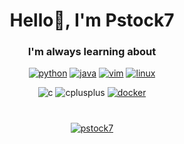 <!--
**Pstock7/Pstock7** is a ✨ _special_ ✨ repository because its `README.md` (this file) appears on your GitHub profile.

Here are some ideas to get you started:

- 🔭 I’m currently working on ...
- 🌱 I’m currently learning ...
- 👯 I’m looking to collaborate on ...
- 🤔 I’m looking for help with ...
- 💬 Ask me about ...
- 📫 How to reach me: ...
- 😄 Pronouns: ...
- ⚡ Fun fact: ...
-->

<h1 align="center">Hello👋, I'm Pstock7</h1>

<h3 align="center"><b>I'm always learning about</b></h3>
<p align="center">
    <!-- Python -->
    <a href="https://www.python.org" target="_blank" rel="noreferrer"> <img src="https://img.shields.io/badge/Python-3776AB?style=for-the-badge&logo=python&logoColor=white" alt="python"/></a>
    <!-- Java -->
    <a href="https://www.java.com" target="_blank" rel="noreferrer"> <img src="https://img.shields.io/badge/Java-f8981d?style=for-the-badge&logo=java&logoColor=white" alt="java"/></a>
    <!-- Vim -->
    <a href="https://www.vim.org" target="_blank" rel="noreferrer"> <img src="https://img.shields.io/badge/Vim-019733?style=for-the-badge&logo=vim&logoColor=black" alt="vim"/></a>
    <!-- Vim -->
    <a href="https://www.linux.org" target="_blank" rel="noreferrer"> <img src="https://img.shields.io/badge/Linux-FCC624?style=for-the-badge&logo=linux&logoColor=white" alt="linux"/></a>
</p>

<p align="center">
    <!-- C -->
    <a target="_blank" rel="noreferrer"> <img src="https://img.shields.io/badge/C-4d555e?style=for-the-badge&logo=c&logoColor=white" alt="c"/></a>
    <!-- C++ -->
    <a target="_blank" rel="noreferrer"> <img src="https://img.shields.io/badge/C%2B%2B-00599C?style=for-the-badge&logo=c%2B%2B&logoColor=white" alt="cplusplus"/></a>
    <!-- Docker -->
    <a href="https://www.docker.com/" target="_blank" rel="noreferrer"> <img src="https://img.shields.io/badge/Docker-2496ec?style=for-the-badge&logo=docker&logoColor=white" alt="docker"/></a>
</p>

<h1 align="center"></h3>
<p align="center">
    <!-- Profile views -->
    <a href="" target="blank"><img align="center" src="https://komarev.com/ghpvc/?username=pstock7&label=Profile%20views&color=0e75b6&style=flat-square" alt="pstock7"/></a>
</p>

